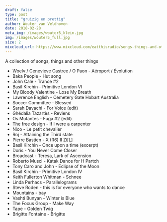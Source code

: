```yaml
---
draft: false
type: post
title: "gruizig en prettig"
author: Wouter van Veldhoven
date: 2018-02-28
meta_img: /images/wouter5_klein.jpg
img: /images/wouter5_full.jpg
size: 2
mixcloud_url: https://www.mixcloud.com/eatthisradio/songs-things-and-other-things/
---
```


A collection of songs, things and other things

- Woelv / Genevieve Castree / O Paon - Aéroport / Évolution
- Baka People - Hut song
- John Cale - Trance #2
- Basil Kirchin - Primitive London VI
- My Bloody Valentine - Lose My Breath
- Lawrence English - Cemetery Gate Hobart Australia
- Soccer Committee - Blessed
- Sarah Davachi - For Voice (edit)
- Ghédalia Tazartès - Reviens
- Os Mutantes - Fuga #2 (edit)
- The free design - If I were a carpenter
- Nico - Le petit chevalier
- Roj - Attaining the Third state
- Pierre Bastien - X (R6) II Zi[L]
- Basil Kirchin - Once upon a time (excerpt)
- Doris - You Never Come Closer
- Broadcast - Teresa, Lark of Ascension
- Roberto Musci - Katak Dance for H Partch
- Tony Caro and John - Eclipse of the Moon
- Basil Kirchin - Primitive London IV
- Keith Fullerton Whitman - Schnee
- Linda Perhacs - Parallelograms
- Steve Roden - this is for everyone who wants to dance
- Mountains - bay
- Vashti Bunyan - Winter is Blue
- The Focus Group - Make Way
- Tape - Golden Twig
- Brigitte Fontaine - Brigitte